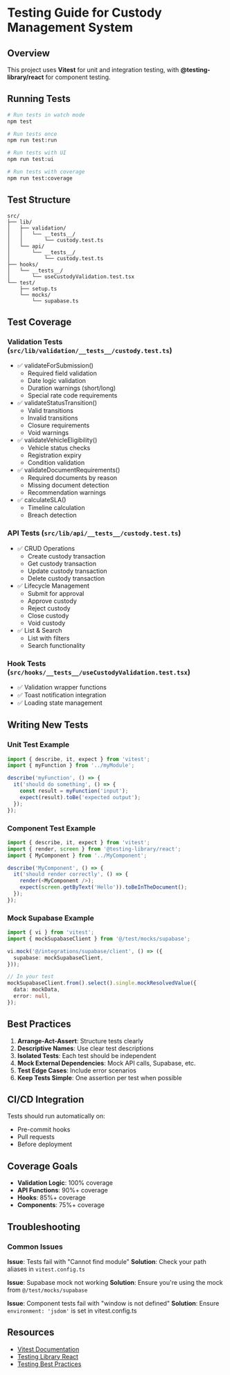 # Testing Guide for Custody Management System

## Overview
This project uses **Vitest** for unit and integration testing, with **@testing-library/react** for component testing.

## Running Tests

```bash
# Run tests in watch mode
npm test

# Run tests once
npm run test:run

# Run tests with UI
npm run test:ui

# Run tests with coverage
npm run test:coverage
```

## Test Structure

```
src/
├── lib/
│   ├── validation/
│   │   └── __tests__/
│   │       └── custody.test.ts
│   └── api/
│       └── __tests__/
│           └── custody.test.ts
├── hooks/
│   └── __tests__/
│       └── useCustodyValidation.test.tsx
└── test/
    ├── setup.ts
    └── mocks/
        └── supabase.ts
```

## Test Coverage

### Validation Tests (`src/lib/validation/__tests__/custody.test.ts`)
- ✅ validateForSubmission()
  - Required field validation
  - Date logic validation
  - Duration warnings (short/long)
  - Special rate code requirements
- ✅ validateStatusTransition()
  - Valid transitions
  - Invalid transitions
  - Closure requirements
  - Void warnings
- ✅ validateVehicleEligibility()
  - Vehicle status checks
  - Registration expiry
  - Condition validation
- ✅ validateDocumentRequirements()
  - Required documents by reason
  - Missing document detection
  - Recommendation warnings
- ✅ calculateSLA()
  - Timeline calculation
  - Breach detection

### API Tests (`src/lib/api/__tests__/custody.test.ts`)
- ✅ CRUD Operations
  - Create custody transaction
  - Get custody transaction
  - Update custody transaction
  - Delete custody transaction
- ✅ Lifecycle Management
  - Submit for approval
  - Approve custody
  - Reject custody
  - Close custody
  - Void custody
- ✅ List & Search
  - List with filters
  - Search functionality

### Hook Tests (`src/hooks/__tests__/useCustodyValidation.test.tsx`)
- ✅ Validation wrapper functions
- ✅ Toast notification integration
- ✅ Loading state management

## Writing New Tests

### Unit Test Example
```typescript
import { describe, it, expect } from 'vitest';
import { myFunction } from '../myModule';

describe('myFunction', () => {
  it('should do something', () => {
    const result = myFunction('input');
    expect(result).toBe('expected output');
  });
});
```

### Component Test Example
```typescript
import { describe, it, expect } from 'vitest';
import { render, screen } from '@testing-library/react';
import { MyComponent } from '../MyComponent';

describe('MyComponent', () => {
  it('should render correctly', () => {
    render(<MyComponent />);
    expect(screen.getByText('Hello')).toBeInTheDocument();
  });
});
```

### Mock Supabase Example
```typescript
import { vi } from 'vitest';
import { mockSupabaseClient } from '@/test/mocks/supabase';

vi.mock('@/integrations/supabase/client', () => ({
  supabase: mockSupabaseClient,
}));

// In your test
mockSupabaseClient.from().select().single.mockResolvedValue({
  data: mockData,
  error: null,
});
```

## Best Practices

1. **Arrange-Act-Assert**: Structure tests clearly
2. **Descriptive Names**: Use clear test descriptions
3. **Isolated Tests**: Each test should be independent
4. **Mock External Dependencies**: Mock API calls, Supabase, etc.
5. **Test Edge Cases**: Include error scenarios
6. **Keep Tests Simple**: One assertion per test when possible

## CI/CD Integration

Tests should run automatically on:
- Pre-commit hooks
- Pull requests
- Before deployment

## Coverage Goals

- **Validation Logic**: 100% coverage
- **API Functions**: 90%+ coverage
- **Hooks**: 85%+ coverage
- **Components**: 75%+ coverage

## Troubleshooting

### Common Issues

**Issue**: Tests fail with "Cannot find module"
**Solution**: Check your path aliases in `vitest.config.ts`

**Issue**: Supabase mock not working
**Solution**: Ensure you're using the mock from `@/test/mocks/supabase`

**Issue**: Component tests fail with "window is not defined"
**Solution**: Ensure `environment: 'jsdom'` is set in vitest.config.ts

## Resources

- [Vitest Documentation](https://vitest.dev/)
- [Testing Library React](https://testing-library.com/docs/react-testing-library/intro/)
- [Testing Best Practices](https://kentcdodds.com/blog/common-mistakes-with-react-testing-library)
